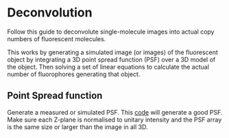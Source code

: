 # Deconvolution

Follow this guide to deconvolute single-molecule images into actual copy numbers of fluorescent molecules.

This works by generating a simulated image (or images) of the fluorescent object by integrating a 3D point spread function (PSF) over a 3D model of the object. Then solving a set of linear equations to calculate the actual number of fluorophores generating that object.

## Point Spread function

Generate a measured or simulated PSF. This [code](https://uk.mathworks.com/matlabcentral/fileexchange/31945-widefield-fluorescence-microscope-point-spread-function) will generate a good PSF. Make sure each Z-plane is normalised to unitary intensity and the PSF array is the same size or larger than the image in all 3D.
